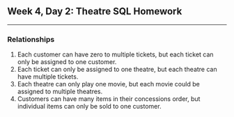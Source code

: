 ## Week 4, Day 2: Theatre SQL Homework
---
### Relationships

1. Each customer can have zero to multiple tickets, but each ticket can only be assigned to one customer.
2. Each ticket can only be assigned to one theatre, but each theatre can have multiple tickets.
3. Each theatre can only play one movie, but each movie could be assigned to multiple theatres.
4. Customers can have many items in their concessions order, but individual items can only be sold to one customer.